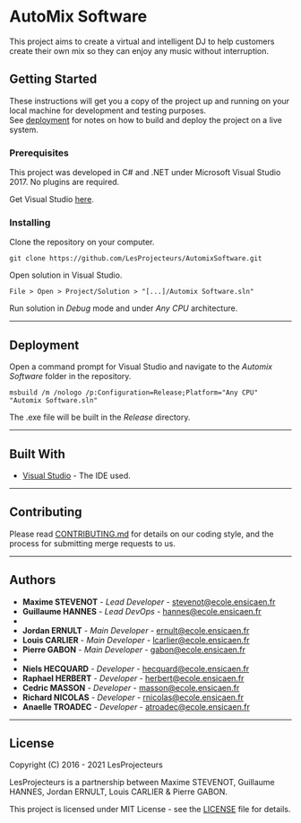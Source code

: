 # AutoMix Software

This project aims to create a virtual and intelligent DJ to help customers create their own mix so they can enjoy any music without interruption.

## Getting Started

These instructions will get you a copy of the project up and running on your local machine for development and testing purposes.  
See [deployment](#deployment) for notes on how to build and deploy the project on a live system.

### Prerequisites

This project was developed in C# and .NET under Microsoft Visual Studio 2017. No plugins are required.

Get Visual Studio [here](https://www.visualstudio.com/downloads/).

### Installing

Clone the repository on your computer.

```
git clone https://github.com/LesProjecteurs/AutomixSoftware.git
```

Open solution in Visual Studio.

```
File > Open > Project/Solution > "[...]/Automix Software.sln"
```

Run solution in *Debug* mode and under *Any CPU* architecture.

----------

## Deployment

Open a command prompt for Visual Studio and navigate to the *Automix Software* folder in the repository.
```
msbuild /m /nologo /p:Configuration=Release;Platform="Any CPU" "Automix Software.sln"
```
The .exe file will be built in the *Release* directory.

----------

## Built With

 - [Visual Studio](https://www.visualstudio.com/) - The IDE used.

----------

## Contributing

Please read [CONTRIBUTING.md](CONTRIBUTING.md) for details on our coding style, and the process for submitting merge requests to us.

----------

## Authors

 - **Maxime STEVENOT** - *Lead Developer* - <stevenot@ecole.ensicaen.fr>
 - **Guillaume HANNES** - *Lead DevOps* - <hannes@ecole.ensicaen.fr>
 - 
 - **Jordan ERNULT** - *Main Developer* - <ernult@ecole.ensicaen.fr>
 - **Louis CARLIER** - *Main Developer* - <lcarlier@ecole.ensicaen.fr>
 - **Pierre GABON** - *Main Developer* - <gabon@ecole.ensicaen.fr>
 - 
 - **Niels HECQUARD** - *Developer* - <hecquard@ecole.ensicaen.fr>
 - **Raphael HERBERT** - *Developer* - <herbert@ecole.ensicaen.fr>
 - **Cedric MASSON** - *Developer* - <masson@ecole.ensicaen.fr>
 - **Richard NICOLAS** - *Developer* - <rnicolas@ecole.ensicaen.fr>
 - **Anaelle TROADEC** - *Developer* - <atroadec@ecole.ensicaen.fr>

----------

## License

Copyright (C) 2016 - 2021 LesProjecteurs

LesProjecteurs is a partnership between Maxime STEVENOT,
Guillaume HANNES, Jordan ERNULT, Louis CARLIER & Pierre GABON.

This project is licensed under MIT License - see the [LICENSE](LICENSE) file for details.